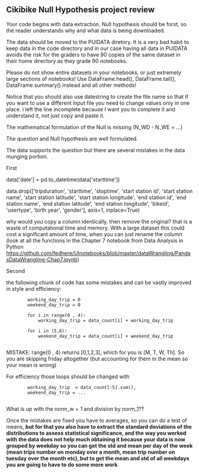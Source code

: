 ## Cikibike Null Hypothesis project review

Your code begins with data extraction. Null hypothesis should be forst, so the reader understands why and what data is being downloaded.


The data should be moved to the PUIDATA diretory. It is a very bad habit to keep data in the code directory and in our case having all data in PUIDATA avoids the risk for the graders to have 90 copies of the same dataset in their home directory as they grade 90 notebooks.


Please do not show entire datasets in your notebooks, or just extremely large sections of notebooks! Use DataFrame.head(), DataFrame.tail(), DataFrame.summary() instead and all other methods!

Notice that you should also use datestring to create the file name so that if you want to use a different input file you need to change values only in one place. i left the line incomplete because I want you to complete it and understand it, not just copy and paste it.


The mathematical formulation of the Null is missing (N_WD - N_WE = ...)

The question and Null hypothesis are well formulated.

The data supports the question but there are several mistakes in the data munging portion.

First

data['date'] = pd.to_datetime(data['starttime'])

data.drop(['tripduration', 'starttime', 'stoptime', 'start station id',
       'start station name', 'start station latitude',
       'start station longitude', 'end station id', 'end station name',
       'end station latitude', 'end station longitude', 'bikeid', 'usertype',
       'birth year', 'gender'], axis=1, inplace=True)

why would you copy a column identically, then remove the original? that is a waste of computational time and memory. With a large dataset this could cost a significant amount of time, when you can just rename the column (look at all the functions in the  Chapter 7 notebook from Data Analysis in Python https://github.com/fedhere/UInotebooks/blob/master/dataWrangling/PandasDataWrangling-Chap7.ipynb)


Second

the following chunk of code has some mistakes and can be vastly improved in style and efficiency:

```
        working_day_trip = 0
        weekend_day_trip = 0

        for i in range(0 , 4):  
            working_day_trip = data_count[i] + working_day_trip

        for i in (5,6):
            weekend_day_trip = data_count[i] + weekend_day_trip
    
```
MISTAKE: range(0 , 4)  returns [0,1,2,3], which for you is [M, T, W, Th]. So  you are skipping friday altogether (but accounting for them in the mean so your mean is wrong)


For efficiency those loops should be changed with

```
        working_day_trip  = data_count[:5].sum(),
        weekend_day_trip = ...
        
```

What is up with the norm_w = 1 and division by norm_1??

Once the mistakes are fixed you have to averages, so you can do a test of means, **but for that you also have to extract the standard deviations of the distributions to assess statistical significance, and the way you worked with the data does not help much obtaining it because your data is now grouped by weekday so you can get the std and mean per day of the week (mean trips number on monday over a month, mean trip number on tuesday over the month etc), but to get the mean and std of all weekdays you are going to have to do some more work**.
